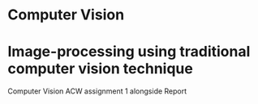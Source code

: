 # Computer Vision
# Image-processing using traditional computer vision technique
Computer Vision ACW assignment 1 alongside Report
